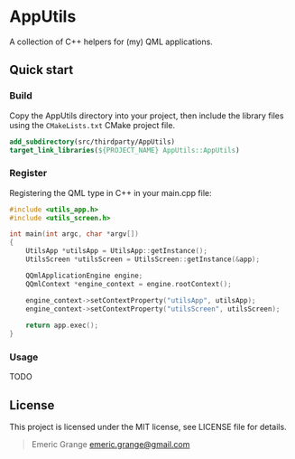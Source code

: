 # AppUtils

A collection of C++ helpers for (my) QML applications.

## Quick start

### Build

Copy the AppUtils directory into your project, then include the library files
using the `CMakeLists.txt` CMake project file.

```cmake
add_subdirectory(src/thirdparty/AppUtils)
target_link_libraries(${PROJECT_NAME} AppUtils::AppUtils)
```

### Register

Registering the QML type in C++ in your main.cpp file:

```cpp
#include <utils_app.h>
#include <utils_screen.h>

int main(int argc, char *argv[])
{
    UtilsApp *utilsApp = UtilsApp::getInstance();
    UtilsScreen *utilsScreen = UtilsScreen::getInstance(&app);

    QQmlApplicationEngine engine;
    QQmlContext *engine_context = engine.rootContext();

    engine_context->setContextProperty("utilsApp", utilsApp);
    engine_context->setContextProperty("utilsScreen", utilsScreen);
    
    return app.exec();
}
```

### Usage

TODO

## License

This project is licensed under the MIT license, see LICENSE file for details.

> Emeric Grange <emeric.grange@gmail.com>
